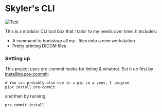 # Skyler's CLI
[![Test](https://github.com/bouldersky/skylers-cli/actions/workflows/test.yml/badge.svg)](https://github.com/bouldersky/skylers-cli/actions/workflows/test.yml)

This is a modular CLI tool box that I tailor to my needs over time. It includes:

- A command to bootstrap all my . files onto a new workstation
- Pretty printing DICOM files

### Setting up
This project uses pre-commit hooks for linting & whatnot. Set it up first by [installing pre-commit](https://pre-commit.com/#install):

```shell
# You can probably also use in a pip in a venv, I imagine
pipx install pre-commit
```

and then by running:

```shell
pre-commit install
```
